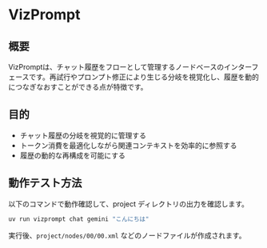 # VizPrompt

## 概要
VizPromptは、チャット履歴をフローとして管理するノードベースのインターフェースです。再試行やプロンプト修正により生じる分岐を視覚化し、履歴を動的につなぎなおすことができる点が特徴です。

## 目的
- チャット履歴の分岐を視覚的に管理する
- トークン消費を最適化しながら関連コンテキストを効率的に参照する
- 履歴の動的な再構成を可能にする

## 動作テスト方法

以下のコマンドで動作確認して、project ディレクトリの出力を確認します。

```sh
uv run vizprompt chat gemini "こんにちは"
```

実行後、`project/nodes/00/00.xml` などのノードファイルが作成されます。
